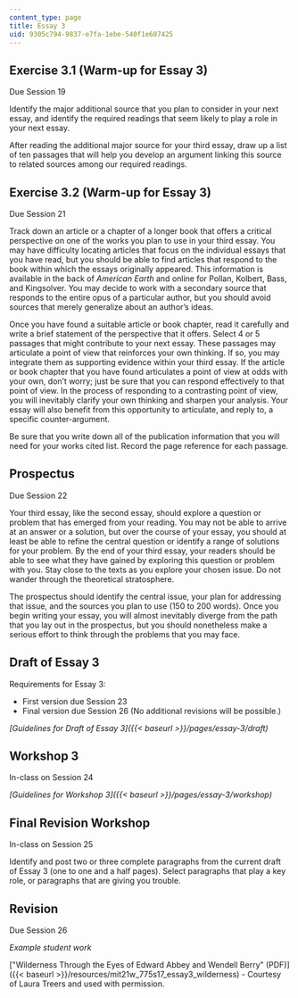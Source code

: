 ```yaml
---
content_type: page
title: Essay 3
uid: 9305c794-9837-e7fa-1ebe-540f1e607425
---
```


Exercise 3.1 (Warm-up for Essay 3)
----------------------------------

Due Session 19

Identify the major additional source that you plan to consider in your next essay, and identify the required readings that seem likely to play a role in your next essay.

After reading the additional major source for your third essay, draw up a list of ten passages that will help you develop an argument linking this source to related sources among our required readings.

Exercise 3.2 (Warm-up for Essay 3)
----------------------------------

Due Session 21

Track down an article or a chapter of a longer book that offers a critical perspective on one of the works you plan to use in your third essay. You may have difficulty locating articles that focus on the individual essays that you have read, but you should be able to find articles that respond to the book within which the essays originally appeared. This information is available in the back of _American Earth_ and online for Pollan, Kolbert, Bass, and Kingsolver. You may decide to work with a secondary source that responds to the entire opus of a particular author, but you should avoid sources that merely generalize about an author’s ideas.

Once you have found a suitable article or book chapter, read it carefully and write a brief statement of the perspective that it offers. Select 4 or 5 passages that might contribute to your next essay. These passages may articulate a point of view that reinforces your own thinking. If so, you may integrate them as supporting evidence within your third essay. If the article or book chapter that you have found articulates a point of view at odds with your own, don’t worry; just be sure that you can respond effectively to that point of view. In the process of responding to a contrasting point of view, you will inevitably clarify your own thinking and sharpen your analysis. Your essay will also benefit from this opportunity to articulate, and reply to, a specific counter-argument.

Be sure that you write down all of the publication information that you will need for your works cited list. Record the page reference for each passage.

Prospectus
----------

Due Session 22

Your third essay, like the second essay, should explore a question or problem that has emerged from your reading. You may not be able to arrive at an answer or a solution, but over the course of your essay, you should at least be able to refine the central question or identify a range of solutions for your problem. By the end of your third essay, your readers should be able to see what they have gained by exploring this question or problem with you. Stay close to the texts as you explore your chosen issue. Do not wander through the theoretical stratosphere.

The prospectus should identify the central issue, your plan for addressing that issue, and the sources you plan to use (150 to 200 words). Once you begin writing your essay, you will almost inevitably diverge from the path that you lay out in the prospectus, but you should nonetheless make a serious effort to think through the problems that you may face.

Draft of Essay 3
----------------

Requirements for Essay 3:

*   First version due Session 23
*   Final version due Session 26 (No additional revisions will be possible.)

_[Guidelines for Draft of Essay 3]({{< baseurl >}}/pages/essay-3/draft)_

Workshop 3
----------

In-class on Session 24

_[Guidelines for Workshop 3]({{< baseurl >}}/pages/essay-3/workshop)_

Final Revision Workshop
-----------------------

In-class on Session 25

Identify and post two or three complete paragraphs from the current draft of Essay 3 (one to one and a half pages). Select paragraphs that play a key role, or paragraphs that are giving you trouble.

Revision
--------

Due Session 26

_Example student work_

["Wilderness Through the Eyes of Edward Abbey and Wendell Berry" (PDF)]({{< baseurl >}}/resources/mit21w_775s17_essay3_wilderness) - Courtesy of Laura Treers and used with permission.
